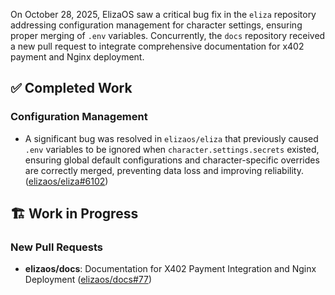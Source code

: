 On October 28, 2025, ElizaOS saw a critical bug fix in the `eliza` repository addressing configuration management for character settings, ensuring proper merging of `.env` variables. Concurrently, the `docs` repository received a new pull request to integrate comprehensive documentation for x402 payment and Nginx deployment.

## ✅ Completed Work
### Configuration Management
- A significant bug was resolved in `elizaos/eliza` that previously caused `.env` variables to be ignored when `character.settings.secrets` existed, ensuring global default configurations and character-specific overrides are correctly merged, preventing data loss and improving reliability. ([elizaos/eliza#6102](https://github.com/elizaos/eliza/pull/6102))

## 🏗️ Work in Progress
### New Pull Requests
- **elizaos/docs**: Documentation for X402 Payment Integration and Nginx Deployment ([elizaos/docs#77](https://github.com/elizaos/docs/pull/77))